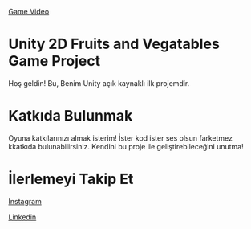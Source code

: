 [Game Video](https://drive.google.com/file/d/1MnZ5yY5c6aVHd-ksRF8ewAXTfoxPoqYj/view?usp=sharing)
# Unity 2D Fruits and Vegatables Game Project
Hoş geldin! Bu, Benim Unity açık kaynaklı ilk projemdir.

# Katkıda Bulunmak
Oyuna katkılarınızı almak isterim! İster kod ister ses olsun farketmez kkatkıda bulunabilirsiniz. Kendini bu proje ile geliştirebileceğini unutma!

# İlerlemeyi Takip Et
[Instagram](https://www.instagram.com/mosman_dvalidze/)

[Linkedin](https://www.linkedin.com/in/osmandvalidze/)
